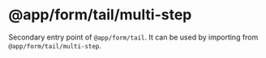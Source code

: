 # @app/form/tail/multi-step

Secondary entry point of `@app/form/tail`. It can be used by importing from `@app/form/tail/multi-step`.
